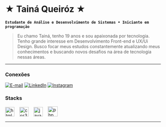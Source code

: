 # ★ Tainá Queiróz ★

**`Estudante de Análise e Desenvolvimento de Sistemas • Iniciante em programação`**

>Eu chamo Tainá, tenho 19 anos e sou apaixonada por tecnologia. Tenho grande interesse em Desenvolvimento Front-end e UX/Ui Design. Busco focar meus estudos constantemente atualizando meus conhecimentos e buscando novos desafios na área de tecnologia nessas áreas. 
  
---
<div>
<h3>Conexões </h3>

[![E-mail](https://img.shields.io/badge/-Email-000?style=for-the-badge&logo=microsoft-outlook&logoColor=c75b5bcolor:FFF)](mailto:tainaqueiroz.orc@gmail.com@gmail.com)
[![LinkedIn](https://img.shields.io/badge/-LinkedIn-000?style=for-the-badge&logo=linkedin&logoColor=c75b5bcolor:FFF)](https://www.linkedin.com/in/taiqrz/)
[![Instagram](https://img.shields.io/badge/-Instagram-000?style=for-the-badge&logo=instagram&logoColor=c75b5b&color:FFF)](https://www.instagram.com/taiqrzz/)
</div>

<h3>Stacks</h3>

<div>
  <img src="https://cdn.jsdelivr.net/gh/devicons/devicon@latest/icons/html5/html5-plain.svg" height="30" alt="html5 logo" />
  <img width="8" />
  <img src="https://cdn.jsdelivr.net/gh/devicons/devicon@latest/icons/css3/css3-plain.svg" height="30" alt="css3 logo"/>
  <img width="8" />
  <img src="https://cdn.jsdelivr.net/gh/devicons/devicon/icons/javascript/javascript-plain.svg" height="30" alt="javascript logo"  />
  <img width="8" />
  <img src="https://cdn.jsdelivr.net/gh/devicons/devicon@latest/icons/php/php-original.svg" height="32" alt="php logo"/>
</div>

---
